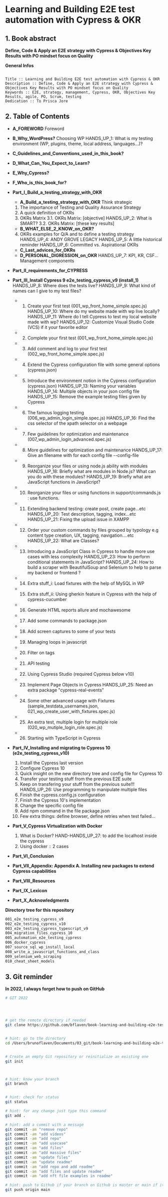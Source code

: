# Learning and Building E2E test automation with Cypress & OKR

## 1. Book abstract

**Define, Code & Apply an E2E strategy with Cypress & Objectives Key Results with PO mindset focus on Quality**


__General Infos__

```

Title :: Learning and Building E2E test automation with Cypress & OKR
Description :: Define, Code & Apply an E2E strategy with Cypress & Objectives Key Results with PO mindset focus on Quality
Keywords :: E2E, strategy, management, Cypress, OKR, Objectives Key Results, agile, PO, Scrum, testing
Dedication :: To Prisca Jore 

```



## 2. Table of Contents

- **A_FOREWORD**
    Foreword
- **B_Why_WordPress?**
    Choosing WP
	HANDS_UP_1: What is my testing environment (WP, plugins, theme, local address, languages...)?
- **C_Guidelines_and_Conventions_used_in_this_book?**
- **D_What_Can_You_Expect_to_Learn?**
- **E_Why_Cypress?**
- **F_Who_is_this_book_for?**


- **Part_I_Build_a_testing_strategy_with_OKR**
	- **A_Build_a_testing_strategy_with_OKR**
    Think strategic
    1. The importance of Testing and Quality Assurance Strategy
    2. A quick definition of OKRs
    3. OKRs Matrix
    3.1.  OKRs Matrix: [objective]
    HANDS_UP_2: What is SMART?
    3.2. OKRs Matrix: [these key results]
	+ **B_WHAT_ELSE_2_KNOW_on_OKR?**
    4. OKRs examples for Q/A and to define a testing strategy
    HANDS_UP_4: ANDY GROVE LEGACY
    HANDS_UP_5: A little historical reminder
    HANDS_UP_6: Committed vs. Aspirational OKRs
	+ **C_Last_advices_for_OKRs**
	+ **D_PERSONAL_DIGRESSION_on_OKR**
    HANDS_UP_7: KPI, KR, CSF... Management components

- **Part_II_requirements_for_CYPRESS**

- **Part_III_Install Cypress 9 e2e_testing_cypress_v9 (install_1)**
    HANDS_UP_8: Where does the tests live?
    HANDS_UP_9: What kind of names can I give to my test files?
    + 1. Create your first test (001_wp_front_home_simple.spec.js)
    HANDS_UP_10: Where do my website made with wp live locally?
    HANDS_UP_11: Where do I tell Cypress to test my local website made with wp?
    HANDS_UP_12: Customize Visual Studio Code (VCS) if it your favorite editor 
    + 2. Complete your first test (001_wp_front_home_simple.spec.js)
    + 3. Add comment and log to your first test (002_wp_front_home_simple.spec.js)
    + 4. Extend the Cypress configuration file with some general options (cypress.json)
    + 5. Introduce the environment notion in the Cypress configuration (cypress.json)
    HANDS_UP_13: Naming your variables
    HANDS_UP_14: Multiple objects in your json config file
    HANDS_UP_15: Remove the example testing files given by Cypress
    + 6. The famous logging testing (006_wp_admin_login_simple.spec.js)
    HANDS_UP_16: Find the css selector of the xpath selector on a webpage
    + 7. Few guidelines for optimization and maintenance (007_wp_admin_login_advanced.spec.js)
    + 8. More guidelines for optimization and maintenance
    HANDS_UP_17: Give an filename with for each config file --config-file
    + 9. Reorganize your files or using node.js ability with modules
    HANDS_UP_18: Briefly what are modules in Node.js? What can you do with these modules?
    HANDS_UP_19: Briefly what are JavaScript functions in JavaScript?
    + 10. Reorganize your files or using functions in support/commands.js :  use functions.
    + 11. Extending backend testing: create post, create page...etc
    HANDS_UP_20: Test description, tagging, index...etc
    HANDS_UP_21: Fixing the upload issue in XAMPP
    + 12. Order your custom commands by files grouped by typology e.g content type creation, UX, tagging, navigation....etc
    HANDS_UP_22:  What are Classes?
    + 13. Introducing a JavaScript Class in Cypress to handle more use cases with less complexity
    HANDS_UP_23: How to perform conditional statements in JavaScript?
    HANDS_UP_24: How to build a scraper with BeautifulSoup and Selenium to help to parse my backend or frontend ?
    + 14. Extra stuff_i: Load fixtures with the help of MySQL in WP
    + 15. Extra stuff_ii: Using gherkin feature in Cypress with the help of cypress-cucumber
    + 16.  Generate HTML reports allure and mochawesome
    + 17. Add some commands to package.json
    + 18. Add screen captures to some of your tests
    + 19. Managing loops in javascript
    + 20. Filter on tags
    + 21. API testing
    + 22. Using Cypress Studio (required Cypress below v10)
    + 23. Implement Page Objects in Cypress
    HANDS_UP_25: Need an extra package "cypress-real-events"
    + 24. Some other advanced usage with Fixtures (sample_testdata_usernames.json, 021_wp_create_user_with_fixtures.spec.js)
    + 25. An extra test, multiple login for multiple role (020_wp_mutiple_login_role.spec.js)
    + 26. Starting with TypeScript in Cypress

- **Part_IV_Installing and migrating to Cypress 10 (e2e_testing_cypress_v10)**
    1. Install the Cypress last version
    2. Configure Cypress 10
    3. Quick insight on the new directory tree and config file for Cypress 10
    4. Transfer your testing stuff from the previous E2E suite
    5. Keep on transfering your stuff from the previous suite!!!
    HANDS_UP_26: Use programming to manipulate multiple files
    6. Finish the cypress.config.js configuration
    7. Finish the Cypress 10's implementation
    8. Change the specific config file
    9. Add npm command in the file package.json
    10. Few extra things:  define browser, define retries when test failed...

- **Part_V_Cypress Virtualization with Docker**
    1. What is Docker?
    HAND-HANDS_UP_27: to add the localhost inside the cypress
    2. Using docker :: 2 cases

- **Part_VI_Conclusion**

- **Part_VII_Appendix: Appendix A. Installing new packages to extend Cypress capabilities**

- **Part_VIII_Resources**

- **Part_IX_Lexicon**

- **Part_X_Acknowledgments**



**Directory tree for this repository**
```bash
001_e2e_testing_cypress_v9
002_e2e_testing_cypress_v10
003_e2e_testing_cypress_typescript_v9
004_migration_files_cypress_10
005_automation_e2e_testing_cypress
006_docker_cypress
007_source_sql_wp_install_local
008_write_a_javascript_functions_and_class
009_selenium_web_scraping
010_cheat_sheet_models
```


## 3. Git reminder

**In 2022, I always forget how to push on GitHub**

```bash
# GIT 2022




# get the remote directory if needed
git clone https://github.com/bflaven/book-learning-and-building-e2e-test-automation-with-cypress-and-okr.git


# hint: go to the directory
cd /Users/brunoflaven/Documents/03_git/book-learning-and-building-e2e-test-automation-with-cypress-and-okr


# Create an empty Git repository or reinitialize an existing one
git init



# hint: know your branch
git branch


# hint: check for status
git status

# hint: for any change just type this command
git add .

# hint: add a commit with a message
git commit -am "remove repo"
git commit -am "add videos"
git commit -am "add repo"
git commit -am "add usecase"
git commit -am "add files"
git commit -am "add massive files"
git commit -am "update files"
git commit -am "update readme"
git commit -am "add repo and add readme"
git commit -am "add files and update readme"
git commit -am "add nft file examples in readme"

# hint: push to Github if your branch on Github is master or main if it main
git push origin main

```





